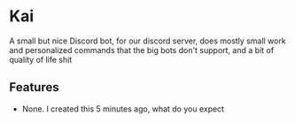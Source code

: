 # Kai

A small but nice Discord bot, for our discord server, does mostly small work and personalized commands that the big bots don't support, and a bit of quality of life shit

## Features

- None. I created this 5 minutes ago, what do you expect
